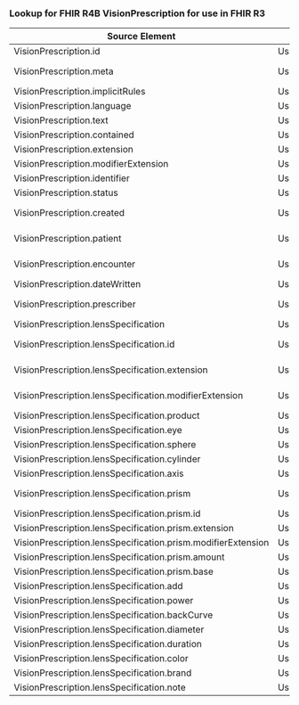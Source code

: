 ### Lookup for FHIR R4B VisionPrescription for use in FHIR R3

| Source Element | Usage | Target |
| -------------- | ----- | ------ |
| VisionPrescription.id | UseElementSameName | VisionPrescription.id |
| VisionPrescription.meta | UseExtension | http://hl7.org/fhir/4.3/StructureDefinition/extension-VisionPrescription.meta |
| VisionPrescription.implicitRules | UseElementSameName | VisionPrescription.implicitRules |
| VisionPrescription.language | UseElementSameName | VisionPrescription.language |
| VisionPrescription.text | UseElementSameName | VisionPrescription.text |
| VisionPrescription.contained | UseElementSameName | VisionPrescription.contained |
| VisionPrescription.extension | UseElementSameName | VisionPrescription.extension |
| VisionPrescription.modifierExtension | UseElementSameName | VisionPrescription.modifierExtension |
| VisionPrescription.identifier | UseElementSameName | VisionPrescription.identifier |
| VisionPrescription.status | UseElementSameName | VisionPrescription.status |
| VisionPrescription.created | UseExtension | http://hl7.org/fhir/4.3/StructureDefinition/extension-VisionPrescription.created |
| VisionPrescription.patient | UseExtension | http://hl7.org/fhir/4.3/StructureDefinition/extension-VisionPrescription.patient |
| VisionPrescription.encounter | UseExtension | http://hl7.org/fhir/4.3/StructureDefinition/extension-VisionPrescription.encounter |
| VisionPrescription.dateWritten | UseElementSameName | VisionPrescription.dateWritten |
| VisionPrescription.prescriber | UseExtension | http://hl7.org/fhir/4.3/StructureDefinition/extension-VisionPrescription.prescriber |
| VisionPrescription.lensSpecification | UseElementSameName | VisionPrescription.dispense |
| VisionPrescription.lensSpecification.id | UseExtension | http://hl7.org/fhir/4.3/StructureDefinition/extension-VisionPrescription.lensSpecification.id |
| VisionPrescription.lensSpecification.extension | UseExtension | http://hl7.org/fhir/4.3/StructureDefinition/extension-VisionPrescription.lensSpecification.extension |
| VisionPrescription.lensSpecification.modifierExtension | UseExtension | http://hl7.org/fhir/4.3/StructureDefinition/extension-VisionPrescription.lensSpecification.modifierExtension |
| VisionPrescription.lensSpecification.product | UseElementSameName | VisionPrescription.dispense.product |
| VisionPrescription.lensSpecification.eye | UseElementSameName | VisionPrescription.dispense.eye |
| VisionPrescription.lensSpecification.sphere | UseElementSameName | VisionPrescription.dispense.sphere |
| VisionPrescription.lensSpecification.cylinder | UseElementSameName | VisionPrescription.dispense.cylinder |
| VisionPrescription.lensSpecification.axis | UseElementSameName | VisionPrescription.dispense.axis |
| VisionPrescription.lensSpecification.prism | UseExtension | http://hl7.org/fhir/4.3/StructureDefinition/extension-VisionPrescription.lensSpecification.prism |
| VisionPrescription.lensSpecification.prism.id | UseExtensionFromAncestor | - |
| VisionPrescription.lensSpecification.prism.extension | UseExtensionFromAncestor | - |
| VisionPrescription.lensSpecification.prism.modifierExtension | UseExtensionFromAncestor | - |
| VisionPrescription.lensSpecification.prism.amount | UseExtensionFromAncestor | - |
| VisionPrescription.lensSpecification.prism.base | UseExtensionFromAncestor | - |
| VisionPrescription.lensSpecification.add | UseElementSameName | VisionPrescription.dispense.add |
| VisionPrescription.lensSpecification.power | UseElementSameName | VisionPrescription.dispense.power |
| VisionPrescription.lensSpecification.backCurve | UseElementSameName | VisionPrescription.dispense.backCurve |
| VisionPrescription.lensSpecification.diameter | UseElementSameName | VisionPrescription.dispense.diameter |
| VisionPrescription.lensSpecification.duration | UseElementSameName | VisionPrescription.dispense.duration |
| VisionPrescription.lensSpecification.color | UseElementSameName | VisionPrescription.dispense.color |
| VisionPrescription.lensSpecification.brand | UseElementSameName | VisionPrescription.dispense.brand |
| VisionPrescription.lensSpecification.note | UseElementSameName | VisionPrescription.dispense.note |
